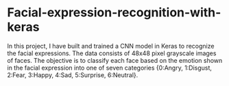 # Facial-expression-recognition-with-keras
In this project, I have built and trained a CNN model in Keras to recognize the facial expressions. The data consists of 48x48 pixel grayscale images of faces. The objective is to classify each face based on the emotion shown in the facial expression into one of seven categories {0:Angry, 1:Disgust, 2:Fear, 3:Happy, 4:Sad, 5:Surprise, 6:Neutral}.
